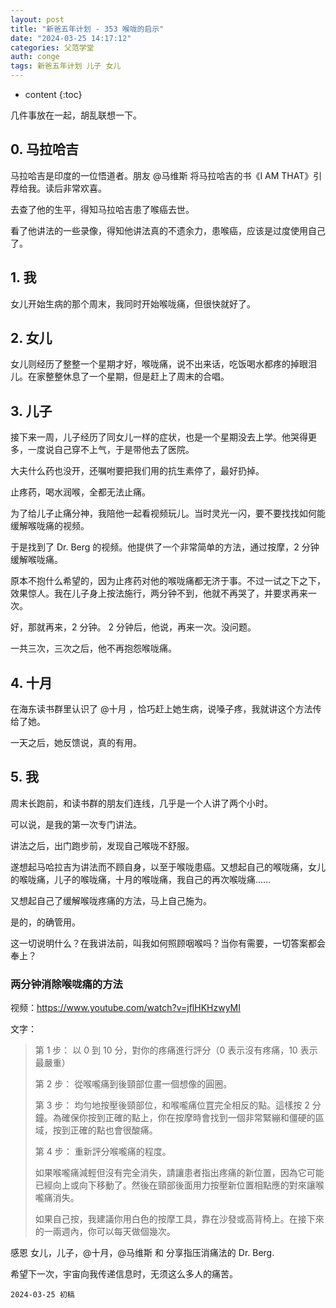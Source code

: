 ```yaml
---
layout: post
title: "新爸五年计划 - 353 喉咙的启示"
date: "2024-03-25 14:17:12"
categories: 父范学堂
auth: conge
tags: 新爸五年计划 儿子 女儿
---
```

* content
{:toc}

几件事放在一起，胡乱联想一下。




## 0. 马拉哈吉

马拉哈吉是印度的一位悟道者。朋友 @马维斯 将马拉哈吉的书《I AM THAT》引荐给我。读后非常欢喜。

去查了他的生平，得知马拉哈吉患了喉癌去世。

看了他讲法的一些录像，得知他讲法真的不遗余力，患喉癌，应该是过度使用自己了。

## 1. 我

女儿开始生病的那个周末，我同时开始喉咙痛，但很快就好了。

## 2. 女儿

女儿则经历了整整一个星期才好，喉咙痛，说不出来话，吃饭喝水都疼的掉眼泪儿。在家整整休息了一个星期，但是赶上了周末的合唱。

## 3. 儿子

接下来一周，儿子经历了同女儿一样的症状，也是一个星期没去上学。他哭得更多，一度说自己穿不上气，于是带他去了医院。

大夫什么药也没开，还嘱咐要把我们用的抗生素停了，最好扔掉。

止疼药，喝水润喉，全都无法止痛。

为了给儿子止痛分神，我陪他一起看视频玩儿。当时灵光一闪，要不要找找如何能缓解喉咙痛的视频。

于是找到了 Dr. Berg 的视频。他提供了一个非常简单的方法，通过按摩，2 分钟缓解喉咙痛。

原本不抱什么希望的，因为止疼药对他的喉咙痛都无济于事。不过一试之下之下，效果惊人。我在儿子身上按法施行，两分钟不到，他就不再哭了，并要求再来一次。

好，那就再来，2 分钟。 2 分钟后，他说，再来一次。没问题。

一共三次，三次之后，他不再抱怨喉咙痛。

## 4. 十月

在海东读书群里认识了 @十月 ，恰巧赶上她生病，说嗓子疼，我就讲这个方法传给了她。

一天之后，她反馈说，真的有用。

## 5. 我

周末长跑前，和读书群的朋友们连线，几乎是一个人讲了两个小时。

可以说，是我的第一次专门讲法。

讲法之后，出门跑步前，发现自己喉咙不舒服。

遂想起马哈拉吉为讲法而不顾自身，以至于喉咙患癌。又想起自己的喉咙痛，女儿的喉咙痛，儿子的喉咙痛，十月的喉咙痛，我自己的再次喉咙痛……

又想起自己了缓解喉咙疼痛的方法，马上自己施为。

是的，的确管用。

这一切说明什么？在我讲法前，叫我如何照顾咽喉吗？当你有需要，一切答案都会奉上？

### 两分钟消除喉咙痛的方法

视频：https://www.youtube.com/watch?v=jflHKHzwyMI

文字：

> 第 1 步：
> 以 0 到 10 分，對你的疼痛進行評分（0 表示沒有疼痛，10 表示最嚴重）
> 
> 第 2 步：
> 從喉嚨痛到後頸部位畫一個想像的圓圈。
> 
> 第 3 步：
> 均勻地按壓後頸部位，和喉嚨痛位罝完全相反的點。這樣按 2 分鐘。為確保你按到正確的點上，你在按摩時會找到一個非常緊繃和僵硬的區域，按到正確的點也會很酸痛。
>  
> 第 4 步：
> 重新評分喉嚨痛的程度。
> 
> 如果喉嚨痛減輕但沒有完全消失，請讓患者指出疼痛的新位置，因為它可能已經向上或向下移動了。然後在頸部後面用力按壓新位置相點應的對來讓喉嚨痛消失。
> 
> 如果自己按，我建議你用白色的按摩工具，靠在沙發或高背椅上。在接下來的一兩週內，你可以每天做個幾次。

感恩 女儿，儿子，@十月，@马维斯 和 分享指压消痛法的 Dr. Berg.

希望下一次，宇宙向我传递信息时，无须这么多人的痛苦。 

```
2024-03-25 初稿
```
